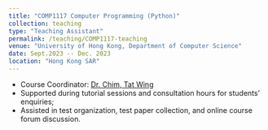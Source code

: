 ```yaml
---
title: "COMP1117 Computer Programming (Python)"
collection: teaching
type: "Teaching Assistant"
permalink: /teaching/COMP1117-teaching
venue: "University of Hong Kong, Department of Computer Science"
date: Sept.2023 -- Dec. 2023
location: "Hong Kong SAR"
---
```


- Course Coordinator: [Dr. Chim, Tat Wing](https://www.cs.hku.hk/people/academic-staff/twchim)
- Supported during tutorial sessions and consultation hours for students’ enquiries;
- Assisted in test organization, test paper collection, and online course forum discussion.
